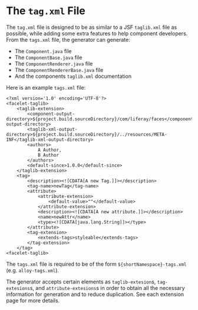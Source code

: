 # The `tag.xml` File

The `tag.xml` file is designed to be as similar to a JSF `taglib.xml` file as possible, while adding some extra features to help component developers. From the `tags.xml` file, the generator can generate:

- The `Component.java` file
- The `ComponentBase.java` file
- The `ComponentRenderer.java` file
- The `ComponentRendererBase.java` file
- And the components `taglib.xml` documentation

Here is an example `tags.xml` file:

```
<?xml version='1.0' encoding='UTF-8'?>
<facelet-taglib>
	<taglib-extension>
		<component-output-directory>${project.build.sourceDirectory}/com/liferay/faces</component-output-directory>
		<taglib-xml-output-directory>${project.build.sourceDirectory}/../resources/META-INF</taglib-xml-output-directory>
		<authors>
			A Author,
			B Author
		</authors>
		<default-since>1.0.0</default-since>
	</taglib-extension>
	<tag>
		<description><![CDATA[A new Tag.]]></description>
		<tag-name>newTag</tag-name>
		<attribute>
			<attribute-extension>
				<default-value>""</default-value>
			</attribute-extension>
			<description><![CDATA[A new attribute.]]></description>
			<name>newAttr</name>
			<type><![CDATA[java.lang.String]]></type>
		</attribute>
		<tag-extension>
			<extends-tags>styleable</extends-tags>
		</tag-extension>
	</tag>
<facelet-taglib>
```

The `tags.xml` file is required to be of the form `${shortNamespace}-tags.xml` (e.g. `alloy-tags.xml`).

The generator accepts certain elements as `taglib-extesion`s, `tag-extesions`s, and `attribute-extesions`s in order to obtain all the necessary information for generation and to reduce duplication. See each extension page for more details.
